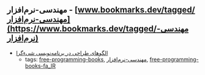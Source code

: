مهندسی-نرم‌افزار - [www.bookmarks.dev/tagged/مهندسی-نرم‌افزار](https://www.bookmarks.dev/tagged/مهندسی-نرم‌افزار) 
---
* [الگوهای طراحی در برنامه‌نویسی شیء‌گرا](https://github.com/khajavi/Practical-Design-Patterns)
    * tags: [free-programming-books](../tags/free-programming-books.md), [مهندسی-نرم‌افزار](../tags/مهندسی-نرم‌افزار.md), [free-programming-books-fa_IR](../tags/free-programming-books-fa_IR.md)
